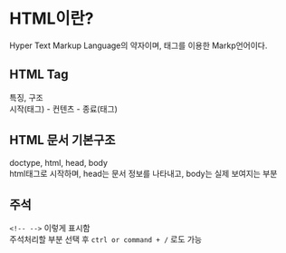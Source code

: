 # HTML이란?

Hyper Text Markup Language의 약자이며, 태그를 이용한 Markp언어이다.

## HTML Tag

특징, 구조<br/>
시작(태그) - 컨텐츠 - 종료(태그)

## HTML 문서 기본구조

doctype, html, head, body<br/>
html태그로 시작하며, head는 문서 정보를 나타내고, body는 실제 보여지는 부분

## 주석

`<!-- -->` 이렇게 표시함<br/>
주석처리할 부분 선택 후 `ctrl or command + /` 로도 가능
